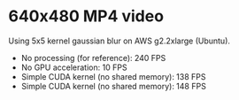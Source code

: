 640x480 MP4 video
=================
Using 5x5 kernel gaussian blur on AWS g2.2xlarge (Ubuntu).

* No processing (for reference): 240 FPS
* No GPU acceleration: 10 FPS
* Simple CUDA kernel (no shared memory): 138 FPS
* Simple CUDA kernel (no shared memory): 148 FPS
